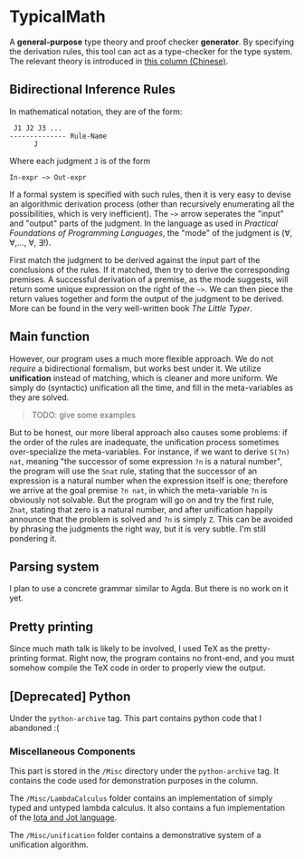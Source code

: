 # TypicalMath
A **general-purpose** type theory and proof checker **generator**. By specifying the derivation rules, this tool can act as a type-checker for the type system.
The relevant theory is introduced in [this column (Chinese)](https://zhuanlan.zhihu.com/typical-math).

## Bidirectional Inference Rules

In mathematical notation, they are of the form:

```
 J1 J2 J3 ...
-------------- Rule-Name
      J
```

Where each judgment `J` is of the form

```
In-expr ~> Out-expr
```

If a formal system is specified with such rules, then it is very easy to devise an algorithmic
derivation process (other than recursively enumerating all the possibilities, which is very
inefficient).
The `~>` arrow seperates the "input" and "output" parts of the judgment. In the language as used
in *Practical Foundations of Programming Languages*, the "mode" of the judgment is 
(∀, ∀,..., ∀, ∃!).

First match the judgment to be derived against the input part of the conclusions of the rules.
If it matched, then try to derive the corresponding premises. A successful derivation of a premise,
as the mode suggests, will return some unique expression on the right of the `~>`. We can then piece
the return values together and form the output of the judgment to be derived. More can be found in
the very well-written book *The Little Typer*.

## Main function

However, our program uses a much more flexible approach. We do not *require* a bidirectional formalism,
but works best under it. We utilize **unification** instead of matching, which is cleaner and more
uniform. We simply do (syntactic) unification all the time, and fill in the meta-variables as they are solved.

> TODO: give some examples

But to be honest, our more liberal approach also causes some problems: if the order of the rules are
inadequate, the unification process sometimes over-specialize the meta-variables. For instance, if we
want to derive `S(?n) nat`, meaning "the successor of some expression `?n` is a natural number", the
program will use the `Snat` rule, stating that the successor of an expression is a natural
number when the expression itself is one; therefore we arrive at the goal premise `?n nat`, in which
the meta-variable `?n` is obviously not solvable. But the program will go on and try the first rule,
`Znat`, stating that zero is a natural number, and after unification happily announce that the problem
is solved and `?n` is simply `Z`. This can be avoided by phrasing the judgments the right way, but it
is very subtle. I'm still pondering it.

## Parsing system

I plan to use a concrete grammar similar to Agda. But there is no work on it yet.

## Pretty printing

Since much math talk is likely to be involved, I used TeX as the pretty-printing format. Right now,
the program contains no front-end, and you must somehow compile the TeX code in order to properly
view the output.

## [Deprecated] Python

Under the `python-archive` tag.
This part contains python code that I abandoned :(

### Miscellaneous Components

This part is stored in the `/Misc` directory under the `python-archive` tag.
It contains the code used for demonstration purposes in the column.

The `/Misc/LambdaCalculus` folder contains an implementation of
simply typed and untyped lambda calculus. It also contains a
fun implementation of the [Iota and Jot language](https://en.wikipedia.org/wiki/Iota_and_Jot).

The `/Misc/unification` folder contains a demonstrative system
of a unification algorithm.
